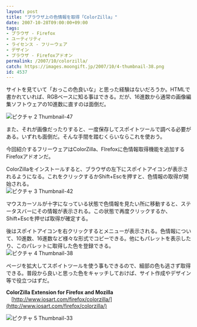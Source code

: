 ```yaml
---
layout: post
title: "ブラウザ上の色情報を取得「ColorZilla」"
date: 2007-10-28T09:00:00+09:00
tags: 
- ブラウザ - Firefox
- ユーティリティ
- ライセンス - フリーウェア
- デザイン
- ブラウザ - Firefoxアドオン
permalink: /2007/10/colorzilla/
catch: https://images.moongift.jp/2007/10/4-thumbnail-38.png
id: 4537
---
```

サイトを見ていて「おっこの色良いな」と思った経験はないだろうか。HTMLで書かれていれば、RGBベースに知る事はできる。だが、16進数から通常の画像編集ソフトウェアの10進数に直すのは面倒だ。   
  
 ![ピクチャ 2 Thumbnail-47](https://images.moongift.jp/2007/10/2-thumbnail-47.png)  
  
また、それが画像だったりすると、一度保存してスポイトツールで調べる必要がある。いずれも面倒だ。そんな手間を踏むくらいならこれを使おう。   
  
今回紹介するフリーウェアはColorZilla、FIrefoxに色情報取得機能を追加するFirefoxアドオンだ。   
<!--more-->  
ColorZillaをインストールすると、ブラウザの左下にスポイトアイコンが表示されるようになる。これをクリックするかShift+Escを押すと、色情報の取得が開始される。   
 ![ピクチャ 3 Thumbnail-42](https://images.moongift.jp/2007/10/3-thumbnail-42.png)  
  
マウスカーソルが十字になっている状態で色情報を見たい所に移動すると、ステータスバーにその情報が表示される。この状態で再度クリックするか、Shift+Escを押せば取得が確定する。   
  
後はスポイトアイコンを右クリックするとメニューが表示される。色情報について、10進数、16進数など様々な形式でコピーできる。他にもパレットを表示したり、このパレットに取得した色を登録できる。   
 ![ピクチャ 4 Thumbnail-38](https://images.moongift.jp/2007/10/4-thumbnail-38.png)  
  
ページを拡大してスポイトツールを使う事もできるので、細部の色も逃さず取得できる。普段から良いと思った色をキャッチしておけば、サイト作成やデザイン等で役立つはずだ。   
  
**ColorZilla Extension for Firefox and Mozilla**   
　[http://www.iosart.com/firefox/colorzilla/](http://www.iosart.com/firefox/colorzilla/)  
  
 ![ピクチャ 5 Thumbnail-33](https://images.moongift.jp/2007/10/5-thumbnail-33.png)

